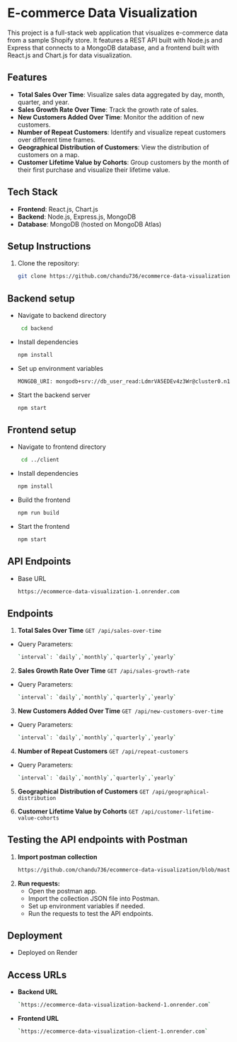 # E-commerce Data Visualization

This project is a full-stack web application that visualizes e-commerce data from a sample Shopify store. It features a REST API built with Node.js and Express that connects to a MongoDB database, and a frontend built with React.js and Chart.js for data visualization.

## Features

- **Total Sales Over Time**: Visualize sales data aggregated by day, month, quarter, and year.
- **Sales Growth Rate Over Time**: Track the growth rate of sales.
- **New Customers Added Over Time**: Monitor the addition of new customers.
- **Number of Repeat Customers**: Identify and visualize repeat customers over different time frames.
- **Geographical Distribution of Customers**: View the distribution of customers on a map.
- **Customer Lifetime Value by Cohorts**: Group customers by the month of their first purchase and visualize their lifetime value.

## Tech Stack

- **Frontend**: React.js, Chart.js
- **Backend**: Node.js, Express.js, MongoDB
- **Database**: MongoDB (hosted on MongoDB Atlas)

## Setup Instructions

1. Clone the repository:
   ```bash
   git clone https://github.com/chandu736/ecommerce-data-visualization.git

## Backend setup
 - Navigate to backend directory
   ```bash
    cd backend
 - Install dependencies
   ```bash
   npm install
 - Set up environment variables
   ```bash
   MONGDB_URI: mongodb+srv://db_user_read:LdmrVA5EDEv4z3Wr@cluster0.n10ox.mongodb.net/?retryWrites=true&w=majority&appName=Cluster0
 - Start the backend server
   ```bash
   npm start

 ## Frontend setup
 - Navigate to frontend directory
   ```bash
    cd ../client
 - Install dependencies
   ```bash
   npm install
 - Build the frontend
   ```bash
   npm run build
 - Start the frontend
   ```bash
   npm start  

## API Endpoints
 - Base URL
   ```bash
   https://ecommerce-data-visualization-1.onrender.com
 ## Endpoints
   1. **Total Sales Over Time**
     `GET /api/sales-over-time`
   - Query Parameters:
      ```bash
      `interval`: `daily`,`monthly`,`quarterly`,`yearly`
   2. **Sales Growth Rate Over Time**
     `GET /api/sales-growth-rate`
   - Query Parameters:
      ```bash
      `interval`: `daily`,`monthly`,`quarterly`,`yearly`
   3. **New Customers Added Over Time**
     `GET /api/new-customers-over-time`
   - Query Parameters:
      ```bash
      `interval`: `daily`,`monthly`,`quarterly`,`yearly`
   4. **Number of Repeat Customers**
     `GET /api/repeat-customers`
   - Query Parameters:
      ```bash
      `interval`: `daily`,`monthly`,`quarterly`,`yearly`
   5. **Geographical Distribution of Customers**
     `GET /api/geographical-distribution`
     
   6. **Customer Lifetime Value by Cohorts**
     `GET /api/customer-lifetime-value-cohorts`

   ## Testing the API endpoints with Postman
   1. **Import postman collection**
      ```bash
      https://github.com/chandu736/ecommerce-data-visualization/blob/master/Data-Visualization-Task.postman_collection.json
   2. **Run requests:**
      - Open the postman app.
      - Import the collection JSON file into Postman.
      - Set up environment variables if needed.
      - Run the requests to test the API endpoints.
   ## Deployment
   - Deployed on Render
   ## Access URLs
   - **Backend URL**
     ```bash
     `https://ecommerce-data-visualization-backend-1.onrender.com`  
   - **Frontend URL**
     ```bash
     `https://ecommerce-data-visualization-client-1.onrender.com`
